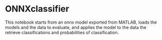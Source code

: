 # ONNXclassifier

This notebook starts from an onnx model exported from MATLAB, loads the models and the data to evaluate, and applies the model to the data the retrieve classifications and probabilities of classification.

